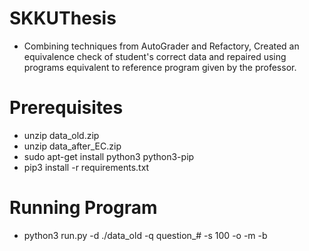 # SKKUThesis
* Combining techniques from AutoGrader and Refactory, Created an equivalence check of student's correct data and repaired using programs equivalent to reference program given by the professor.
# Prerequisites 
* unzip data_old.zip
* unzip data_after_EC.zip
* sudo apt-get install python3 python3-pip
* pip3 install -r requirements.txt
# Running Program
* python3 run.py -d ./data_old -q question_# -s 100 -o -m -b
